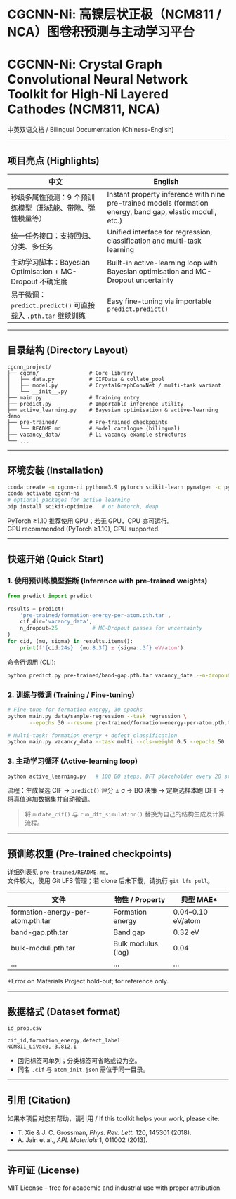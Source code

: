 # CGCNN-Ni: 高镍层状正极（NCM811 / NCA）图卷积预测与主动学习平台  
# CGCNN-Ni: Crystal Graph Convolutional Neural Network Toolkit for High-Ni Layered Cathodes (NCM811, NCA)

中英双语文档 / Bilingual Documentation (Chinese-English)

---

## 项目亮点 (Highlights)

中文 | English
--- | ---
秒级多属性预测：9 个预训练模型（形成能、带隙、弹性模量等） | Instant property inference with nine pre-trained models (formation energy, band gap, elastic moduli, etc.)
统一任务接口：支持回归、分类、多任务 | Unified interface for regression, classification and multi-task learning
主动学习脚本：Bayesian Optimisation + MC-Dropout 不确定度 | Built-in active-learning loop with Bayesian optimisation and MC-Dropout uncertainty
易于微调：`predict.predict()` 可直接载入 `.pth.tar` 继续训练 | Easy fine-tuning via importable `predict.predict()`

---

## 目录结构 (Directory Layout)

```text
cgcnn_project/
├── cgcnn/                # Core library
│   ├── data.py           # CIFData & collate_pool
│   ├── model.py          # CrystalGraphConvNet / multi-task variant
│   └── __init__.py
├── main.py               # Training entry
├── predict.py            # Importable inference utility
├── active_learning.py    # Bayesian optimisation & active-learning demo
├── pre-trained/          # Pre-trained checkpoints
│   └── README.md         # Model catalogue (bilingual)
├── vacancy_data/         # Li-vacancy example structures
└── ...
```

---

## 环境安装 (Installation)

```bash
conda create -n cgcnn-ni python=3.9 pytorch scikit-learn pymatgen -c pytorch -c conda-forge
conda activate cgcnn-ni
# optional packages for active learning
pip install scikit-optimize   # or botorch, deap
```

PyTorch ≥1.10 推荐使用 GPU；若无 GPU，CPU 亦可运行。  
GPU recommended (PyTorch ≥1.10), CPU supported.

---

## 快速开始 (Quick Start)

### 1. 使用预训练模型推断 (Inference with pre-trained weights)

```python
from predict import predict

results = predict(
    'pre-trained/formation-energy-per-atom.pth.tar',
    cif_dir='vacancy_data',
    n_dropout=25           # MC-Dropout passes for uncertainty
)
for cid, (mu, sigma) in results.items():
    print(f'{cid:24s}  {mu:8.3f} ± {sigma:.3f} eV/atom')
```

命令行调用 (CLI):
```bash
python predict.py pre-trained/band-gap.pth.tar vacancy_data --n-dropout 25
```

### 2. 训练与微调 (Training / Fine-tuning)

```bash
# Fine-tune for formation energy, 30 epochs
python main.py data/sample-regression --task regression \
       --epochs 30 --resume pre-trained/formation-energy-per-atom.pth.tar

# Multi-task: formation energy + defect classification
python main.py vacancy_data --task multi --cls-weight 0.5 --epochs 50
```

### 3. 主动学习循环 (Active-learning loop)

```bash
python active_learning.py   # 100 BO steps, DFT placeholder every 20 steps
```

流程：生成候选 CIF → `predict()` 评分 ± σ → BO 决策 → 定期选样本跑 DFT → 将真值追加数据集并自动微调。

> 将 `mutate_cif()` 与 `run_dft_simulation()` 替换为自己的结构生成及计算流程。

---

## 预训练权重 (Pre-trained checkpoints)

详细列表见 `pre-trained/README.md`。  
文件较大，使用 Git LFS 管理；若 clone 后未下载，请执行 `git lfs pull`。

| 文件 | 物性 / Property | 典型 MAE* |
|------|----------------|-----------|
| formation-energy-per-atom.pth.tar | Formation energy | 0.04–0.10 eV/atom |
| band-gap.pth.tar                 | Band gap         | 0.32 eV |
| bulk-moduli.pth.tar              | Bulk modulus (log) | 0.04 |
| …                                | …                | … |

\*Error on Materials Project hold-out; for reference only.

---

## 数据格式 (Dataset format)

`id_prop.csv`
```csv
cif_id,formation_energy,defect_label
NCM811_LiVac0,-3.812,1
```
* 回归标签可单列；分类标签可省略或设为空。  
* 同名 `.cif` 与 `atom_init.json` 需位于同一目录。

---

## 引用 (Citation)

如果本项目对您有帮助，请引用 / If this toolkit helps your work, please cite:

* T. Xie & J. C. Grossman, *Phys. Rev. Lett.* 120, 145301 (2018).
* A. Jain et al., *APL Materials* 1, 011002 (2013).

---

## 许可证 (License)

MIT License – free for academic and industrial use with proper attribution.



